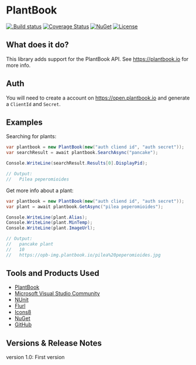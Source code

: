 # PlantBook

[![.Build status](https://github.com/denxorz/PlantBook/workflows/.NET/badge.svg)](https://github.com/denxorz/PlantBook/actions) [![Coverage Status](https://coveralls.io/repos/github/denxorz/PlantBook/badge.svg?branch=master)](https://coveralls.io/github/denxorz/PlantBook?branch=master) [![NuGet](https://buildstats.info/nuget/Denxorz.PlantBook)](https://www.nuget.org/packages/Denxorz.PlantBook/) [![License](http://img.shields.io/:license-mit-blue.svg)](https://github.com/denxorz/PlantBook/blob/master/LICENSE)

## What does it do?
This library adds support for the PlantBook API. See https://plantbook.io for more info.

## Auth
You will need to create a account on https://open.plantbook.io and generate a `ClientId` and `Secret`.

## Examples

Searching for plants:

```C#
var plantbook = new PlantBook(new("auth cliend id", "auth secret"));
var searchResult = await plantbook.SearchAsync("pancake");

Console.WriteLine(searchResult.Results[0].DisplayPid);

// Output:
//   Pilea peperomioides
```

Get more info about a plant:

```C#
var plantbook = new PlantBook(new("auth cliend id", "auth secret"));
var plant = await plantbook.GetAsync("pilea peperomioides");

Console.WriteLine(plant.Alias);
Console.WriteLine(plant.MinTemp);
Console.WriteLine(plant.ImageUrl);

// Output:
//   pancake plant
//   10
//   https://opb-img.plantbook.io/pilea%20peperomioides.jpg
```

## Tools and Products Used

* [PlantBook](https://plantbook.io)
* [Microsoft Visual Studio Community](https://www.visualstudio.com)
* [NUnit](https://www.nunit.org/)
* [Flurl](https://flurl.dev/)
* [Icons8](https://icons8.com/)
* [NuGet](https://www.nuget.org/)
* [GitHub](https://github.com/)


## Versions & Release Notes

version 1.0: First version
